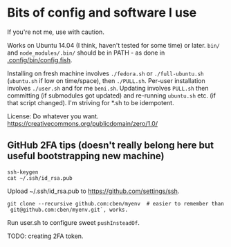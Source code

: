 # Bits of config and software I use

If you're not me, use with caution.

Works on Ubuntu 14.04 (I think, haven't tested for some time) or later.
`bin/` and `node_modules/.bin/` should be in PATH - as done in [.config/bin/config.fish](.config/bin/config.fish).

Installing on fresh machine involves `./fedora.sh` or `./full-ubuntu.sh` (`ubuntu.sh` if low on time/space), then `./PULL.sh`.
Per-user installation involves `./user.sh` and for me `beni.sh`.
Updating involves `PULL.sh` then committing (if submodules got updated) and re-running `ubuntu.sh` etc. (if that script changed).
I'm striving for *.sh to be idempotent.

License: Do whatever you want.  https://creativecommons.org/publicdomain/zero/1.0/

## GitHub 2FA tips (doesn't really belong here but useful bootstrapping new machine)

```
ssh-keygen
cat ~/.ssh/id_rsa.pub
```
Upload ~/.ssh/id_rsa.pub to https://github.com/settings/ssh.
```
git clone --recursive github.com:cben/myenv  # easier to remember than `git@github.com:cben/myenv.git`, works.
```
Run user.sh to configure sweet `pushInsteadOf`.

TODO: creating 2FA token.
